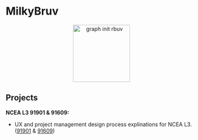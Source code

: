 # MilkyBruv

<div align="center">
  
  <img src="https://github-readme-stats.vercel.app/api/top-langs?locale=en&hide_title=true&layout=compact&card_width=320&langs_count=5&theme=transparent&hide_border=true&username=Milkybruv" height="150" alt="graph init rbuv">
  
 </div>

## Projects

**NCEA L3 91901 & 91609:**

  - UX and project management design process explinations for NCEA L3. ([91901](https://github.com/MilkyBruv/91901-user-desgin-methodologies) & [91609](https://github.com/MilkyBruv/91609-product))
